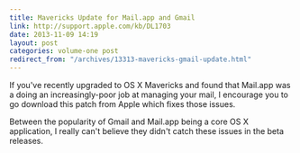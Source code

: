 ```yaml
---
title: Mavericks Update for Mail.app and Gmail
link: http://support.apple.com/kb/DL1703
date: 2013-11-09 14:19
layout: post
categories: volume-one post
redirect_from: "/archives/13313-mavericks-gmail-update.html"
---
```



If you've recently upgraded to OS X Mavericks and found that Mail.app was a doing an increasingly-poor job at managing your mail, I encourage you to go download this patch from Apple which fixes those issues.

Between the popularity of Gmail and Mail.app being a core OS X application, I really can't believe they didn't catch these issues in the beta releases.
